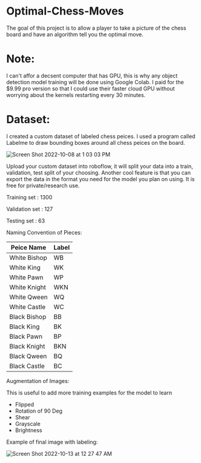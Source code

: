 # Optimal-Chess-Moves
The goal of this project is to allow a player to take a picture of the chess board and have an algorithm tell you the optimal move.


# Note:

I can't affor a decsent computer that has GPU, this is why any object detection model training will be done using Google Colab. I paid for the $9.99 pro version so that I could use their faster cloud GPU without worrying about the kernels restarting every 30 minutes. 

# Dataset:

I created a custom dataset of labeled chess peices. I used a program called Labelme to draw bounding boxes around all chess peices on the board. 

![Screen Shot 2022-10-08 at 1 03 03 PM](https://user-images.githubusercontent.com/78880630/195529572-3f3a29f1-54b9-44f7-befe-174ef68b9a10.png)

Upload your custom dataset into roboflow, it will split your data into a train, validation, test split of your choosing. Another cool feature is that you can export the data in the format you need for the model you plan on using. It is free for private/research use. 



Training set   : 1300

Validation set : 127

Testing set    : 63

Naming Convention of Pieces: 

| Peice Name     | Label |
| ---      | ---       |
| White Bishop | WB         |
| White King     | WK        |
| White Pawn | WP         |
| White Knight     | WKN       |
| White Qween | WQ         |
| White Castle     | WC        |
| Black Bishop | BB         |
| Black King     | BK       |
| Black Pawn  | BP         |
| Black Knight     | BKN        |
| Black Qween     | BQ        |
| Black Castle     | BC|        |

Augmentation of Images:

This is useful to add more training examples for the model to learn

- Flipped
- Rotation of 90 Deg
- Shear
- Grayscale
- Brightness

Example of final image with labeling:

![Screen Shot 2022-10-13 at 12 27 47 AM](https://user-images.githubusercontent.com/78880630/195530437-18bf3214-342d-4dd9-8831-5d4d0d58e31b.png)






